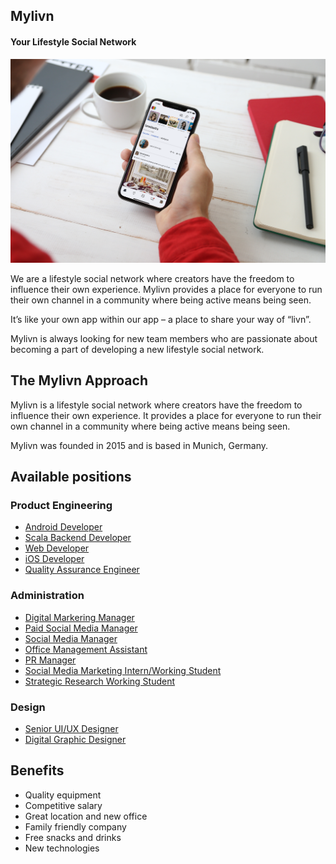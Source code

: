 
## Mylivn
#### Your Lifestyle Social Network

![](assets/mockup_with_hand.png)

We are a lifestyle social network where creators have the freedom to influence their own experience. Mylivn provides a place for everyone to run their own channel in a community where being active means being seen. 

It’s like your own app within our app – a place to share your way of “livn”. 

Mylivn is always looking for new team members who are passionate about becoming a part of developing a new lifestyle social network.

## The Mylivn Approach 

Mylivn is a lifestyle social network where creators have the freedom to influence their own experience. It provides a place for everyone to run their own channel in a community where being active means being seen.

Mylivn was founded in 2015 and is based in Munich, Germany.

## Available positions 

### Product Engineering
- [Android Developer](android-developer.md)
- [Scala Backend Developer](backend-developer.md)
- [Web Developer](web-developer.md)
- [iOS Developer](ios-developer.md)
- [Quality Assurance Engineer](quality-assurance.md)

### Administration
- [Digital Markering Manager](digital-marketing-manager.md)
- [Paid Social Media Manager](paid-social-media-manager.md)
- [Social Media Manager](social-media-manager.md)
- [Office Management Assistant](office-management-assistant.md)
- [PR Manager](pr-manager.md)
- [Social Media Marketing Intern/Working Student](social-media-marketing-intern.md)
- [Strategic Research Working Student](strategic-research-student.md)

### Design
- [Senior UI/UX Designer](ui-ux-designer.md)
- [Digital Graphic Designer](digital-graphic-designer.md)

## Benefits

- Quality equipment
- Competitive salary
- Great location and new office
- Family friendly company
- Free snacks and drinks
- New technologies